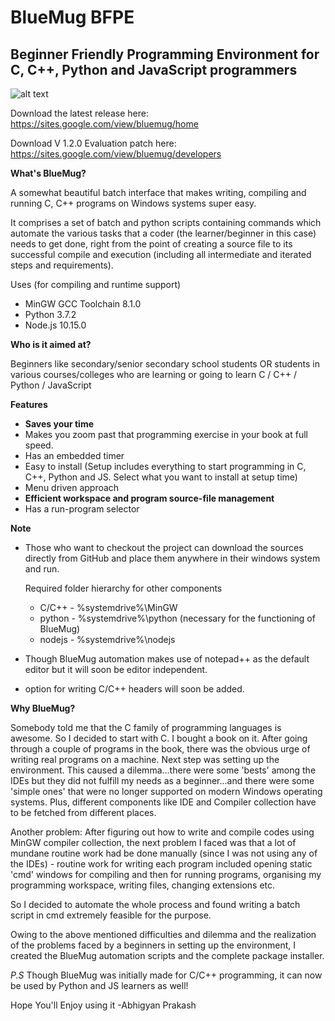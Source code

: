 # BlueMug BFPE
## Beginner Friendly Programming Environment for C, C++, Python and JavaScript programmers 

![alt text](https://github.com/mountAP/BlueMug/blob/master/Screenshot.png)

Download the latest release here: 
https://sites.google.com/view/bluemug/home

Download V 1.2.0 Evaluation patch here:
https://sites.google.com/view/bluemug/developers

**What's BlueMug?**

A somewhat beautiful batch interface that makes writing, compiling and running C, C++ programs on Windows systems super easy. 

It comprises a set of batch and python scripts containing commands which automate 
the various tasks that a coder (the learner/beginner in this case) 
needs to get done, right from the point of creating a source file 
to its successful compile and execution (including all intermediate and 
iterated steps and requirements).

Uses (for compiling and runtime support)

 - MinGW GCC Toolchain 8.1.0
 - Python 3.7.2
 - Node.js 10.15.0

**Who is it aimed at?**

Beginners like secondary/senior secondary school students OR students in various 
courses/colleges who are learning or going to learn C / C++ / Python / JavaScript 

**Features**

* **Saves your time**
* Makes you zoom past that programming exercise in your book at full speed.
* Has an embedded timer
* Easy to install (Setup includes everything to start programming in C, C++, Python and JS. Select what you want to install at setup time)
* Menu driven approach
* **Efficient workspace and program source-file management**
* Has a run-program selector

**Note**

* Those who want to checkout the project can download the sources directly from GitHub and place them anywhere in their windows system
  and run. 
  
  Required folder hierarchy for other components
   
   - C/C++  -  %systemdrive%\MinGW
   - python -  %systemdrive%\python (necessary for the functioning of BlueMug)
   - nodejs -  %systemdrive%\nodejs
   
* Though BlueMug automation makes use of notepad++ as the default editor but it will soon be editor independent.
    
* option for writing C/C++ headers will soon be added.

**Why BlueMug?**

Somebody told me that the C family of programming languages is awesome. So I decided to 
start with C. I bought a book on it. After going through a couple of programs in the book, 
there was the obvious urge of writing real programs on a machine. Next step was setting up the environment.
This caused a dilemma...there were some 'bests' among the IDEs but 
they did not fulfill my needs as a beginner...and there were some 'simple ones' that were no longer supported 
on modern Windows operating systems. Plus, different components like IDE and Compiler collection have to be fetched from different places.

Another problem: After figuring out how to write and compile codes using MinGW compiler collection, the next problem I faced was that a lot of mundane routine work had be done manually (since I was not using any of the IDEs) - routine work for writing each program included opening static 'cmd' windows for compiling and then for running programs, organising my programming workspace, writing files, changing extensions etc. 

So I decided to automate the whole process and found writing a batch script in cmd extremely feasible for the purpose.

Owing to the above mentioned difficulties and dilemma and the realization of the problems faced by a beginners in setting up the environment, I created the BlueMug automation scripts and the complete package installer.

*P.S*
Though BlueMug was initially made for C/C++ programming, it can now be used by Python and JS learners as well!

Hope You'll Enjoy using it
-Abhigyan Prakash 
